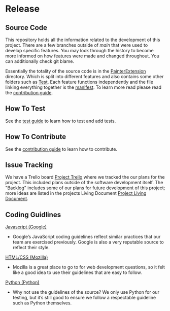 # Release

## Source Code
This repository holds all the information related to the development of this project. There are a few branches outside of *main* that were used to develop specific features. You may look through the history to become more informed on how features were made and changed throughout. You can additionally check git blame.

Essentially the totality of the source code is in the [PainterExtension](../PainterExtension) directory. Which is split into different features and also contains some other folders such as [Test](../PainterExtension/Test). Each feature functions independently and the file linking everything together is the [manifest](../PainterExtension/manifest.json). To learn more read please read the [contribution guide](Contribution.md).

## How To Test
See the [test guide](Test.md) to learn how to test and add tests.

## How To Contribute
See the [contribution guide](Contribution.md) to learn how to contribute.

## Issue Tracking
We have a Trello board [Project Trello](https://trello.com/b/JSf9TgUc/cs-362-pt-team-17-project-painter) where we tracked the our plans for the project. This included plans outside of the software development itself. The "Backlog" includes some of our plans for future development of this project; more ideas are listed in the projects Living Document [Project Living Document](https://docs.google.com/document/d/1Sg_moN46KJ2fcR-Hak0WlZDEZvt-L2gO4nh3mJlo9x4).

## Coding Guidlines
[Javascript (Google)](https://google.github.io/styleguide/jsguide.html)
- Google’s JavaScript coding guidelines reflect similar practices that our team are exercised previously. Google is also a very reputable source to reflect their style.

[HTML/CSS (Mozilla)](https://developer.mozilla.org/en-US/docs/MDN/Writing_guidelines/Writing_style_guide/Code_style_guide/CSS)
- Mozilla is a great place to go to for web development questions, so it felt like a good idea to use their guidelines that are easy to follow.

[Python (Python)](https://peps.python.org/pep-0008/)
- Why not use the guidelines of the source? We only use Python for our testing, but it’s still good to ensure we follow a respectable guideline such as Python themselves.
